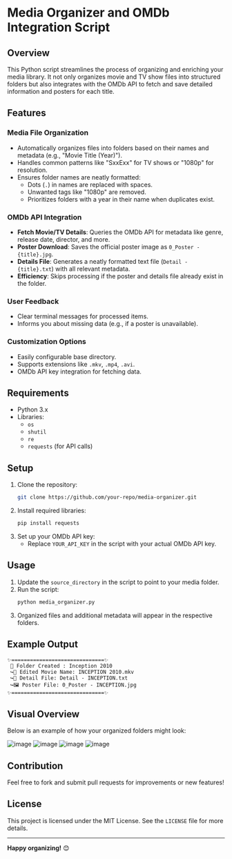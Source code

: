 # Media Organizer and OMDb Integration Script

## Overview
This Python script streamlines the process of organizing and enriching your media library. It not only organizes movie and TV show files into structured folders but also integrates with the OMDb API to fetch and save detailed information and posters for each title.

## Features

### **Media File Organization**
- Automatically organizes files into folders based on their names and metadata (e.g., "Movie Title (Year)").
- Handles common patterns like "SxxExx" for TV shows or "1080p" for resolution.
- Ensures folder names are neatly formatted:
  - Dots (`.`) in names are replaced with spaces.
  - Unwanted tags like "1080p" are removed.
  - Prioritizes folders with a year in their name when duplicates exist.

### **OMDb API Integration**
- **Fetch Movie/TV Details**: Queries the OMDb API for metadata like genre, release date, director, and more.
- **Poster Download**: Saves the official poster image as `0_Poster - {title}.jpg`.
- **Details File**: Generates a neatly formatted text file (`Detail - {title}.txt`) with all relevant metadata.
- **Efficiency**: Skips processing if the poster and details file already exist in the folder.

### **User Feedback**
- Clear terminal messages for processed items.
- Informs you about missing data (e.g., if a poster is unavailable).

### **Customization Options**
- Easily configurable base directory.
- Supports extensions like `.mkv`, `.mp4`, `.avi`.
- OMDb API key integration for fetching data.

## Requirements
- Python 3.x
- Libraries:
  - `os`
  - `shutil`
  - `re`
  - `requests` (for API calls)

## Setup
1. Clone the repository:
   ```bash
   git clone https://github.com/your-repo/media-organizer.git
   ```
2. Install required libraries:
   ```bash
   pip install requests
   ```
3. Set up your OMDb API key:
   - Replace `YOUR_API_KEY` in the script with your actual OMDb API key.

## Usage
1. Update the `source_directory` in the script to point to your media folder.
2. Run the script:
   ```bash
   python media_organizer.py
   ```
3. Organized files and additional metadata will appear in the respective folders.

## Example Output
```
✨==============================✨
 📂 Folder Created : Inception 2010
 ↪️📁 Edited Movie Name: INCEPTION 2010.mkv
 ↪️📄 Detail File: Detail - INCEPTION.txt
 ↪️🖼️ Poster File: 0_Poster - INCEPTION.jpg
✨==============================✨
```

## Visual Overview
Below is an example of how your organized folders might look:

![image](https://github.com/user-attachments/assets/e8867d67-4226-494c-8149-c73b3148e765)
![image](https://github.com/user-attachments/assets/64910109-fb9e-4452-97dc-8f232978780a)
![image](https://github.com/user-attachments/assets/cd860dc0-7b3d-4466-8f95-fb0268c1cef7)
![image](https://github.com/user-attachments/assets/575e1d0e-1419-401e-b98a-ea1a485d789f)




## Contribution
Feel free to fork and submit pull requests for improvements or new features!

## License
This project is licensed under the MIT License. See the `LICENSE` file for more details.

---
**Happy organizing!** 😊

